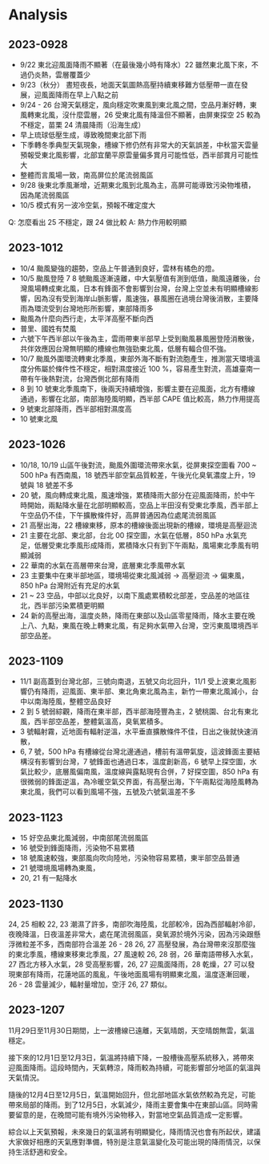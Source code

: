 # Analysis


## 2023-0928

- 9/22 東北迎風面降雨不顯著（在最後幾小時有降水）22 雖然東北風下來，不過仍炎熱，雲層覆蓋少
- 9/23（秋分） 晝短夜長，地面天氣圖熱高壓持續東移難方低壓帶一直在發展，迎風面降雨在早上八點之前
- 9/24 - 26 台灣天氣穩定，風向穩定吹東風到東北風之間，空品月漸好轉，東風轉東北風，沒什麼雲層，26 受東北風有降溫但不顯著，由屏東探空 25 較為不穩定，苗栗 24 清晨降雨（沿海生成）
- 早上琉球低壓生成，導致晚間東北部下雨
- 下季轉冬季典型天氣現象，槽線下修仍然有非常大的天氣誤差，中秋當天雲量預報受東北風影響，北部宜蘭平原雲量偏多賞月可能性低，西半部賞月可能性大
- 整體而言風場一致，南高屏位於尾流弱風區
- 9/28 後東北季風漸增，近期東北風到北風為主，高屏可能導致污染物堆積，因為尾流弱風區
- 10/5 模式有另一波冷空氣，預報不確定度大

Q: 怎麼看出 25 不穩定，跟 24 做比較
A: 熱力作用較明顯



## 2023-1012

- 10/4 颱風變強的趨勢，空品上午普通到良好，雲林有橘色的燈。
- 10/5 颱風登陸 7 8 號颱風逐漸遠離，中大氣壓值有測到低值，颱風遠離後，台灣風場轉成東北風，日本有鋒面不會影響到台灣，台灣上空並未有明顯槽線影響，因為沒有受到海岸山脈影響，風速強，暴風圈在過境台灣後消散，主要降雨為環流受到台灣地形所影響，東部降雨多
- 颱風為什麼向西行走，太平洋高壓不斷向西
- 普里、國姓有焚風
- 六號下午西半部以午後為主，雲雨帶東半部早上受到颱風暴風圈登陸消散後，共伴效應因台灣無明顯的槽線也無強勁東北風，低層有輻合但不強。
- 10/7 颱風外圍環流轉東北季風，東部外海不斷有對流胞產生，推測當天環境溫度分佈屬於條件性不穩定，相對濕度接近 100 %，容易產生對流，高雄臺南一帶有午後熱對流，台灣西側北部有降雨
- 8 到 10 號東北季風南下，後兩天持續增強，影響主要在迎風面，北方有槽線通過，影響在北部，南部海陸風明顯，西半部 CAPE 值比較高，熱力作用提高
- 9 號東北部降雨，西半部相對濕度高
- 10 號東北風

## 2023-1026

- 10/18, 10/19 山區午後對流，颱風外圍環流帶來水氣，從屏東探空圖看 700 ~ 500 hPa 有西南風，18 號西半部空氣品質較差，午後光化臭氧濃度上升，19 號與 18 號差不多
- 20 號，風向轉成東北風，風速增強，累積降雨大部分在迎風面降雨，於中午時開始，兩點降水量在北部明顯較高，空品上半田沒有受東北季風，西半部上午空品仍不佳，下午擴散條件好，高屏普通因為位處尾流弱風區
- 21 高壓出海，22 槽線東移，原本的槽線後面出現新的槽線，環境是高壓迴流
- 21 主要在北部、東北部，台北 00 探空圖，水氣在低層，850 hPa 水氣充足，低層受東北季風形成降雨，累積降水只有到下午兩點，風場東北季風有明顯減弱
- 22 華南的水氣在高層帶來台灣，底層東北季風帶水氣
- 23 主要集中在東半部地區，環境場從東北風減弱 -> 高壓迴流 -> 偏東風， 850 hPa 台灣附近有充足的水氣
- 21 ~ 23 空品，中部以北良好，以南下風處累積較北部差，空品差的地區往北，西半部污染累積更明顯
- 24 新的高壓出海，溫度炎熱，降雨在東部以及山區零星降雨，降水主要在晚上八、九點，東風在晚上轉東北風，有足夠水氣帶入台灣，空污東風環境西半部空品差。

## 2023-1109

- 11/1 副高蓋到台灣北部，三號向南退，五號又向北回升，11/1 受上波東北風影響仍有降雨，迎風面、東半部、東北角東北風為主，新竹一帶東北風減小，台中以南海陸風，整體空品良好
- 2 到 5 號弱綜觀，降雨在東半部，西半部海陸豐為主，2 號桃園、台北有東北風，西半部空品差，整體氣溫高，臭氧累積多。
- 3 號輻射霧，近地面有輻射逆溫，水平垂直擴散條件不佳，日出之後就快速消散，
- 6, 7 號，500 hPa 有槽線從台灣北邊通過，槽前有溫帶氣旋，這波鋒面主要結構沒有影響到台灣，7 號鋒面也通過日本，溫度創新高，6 號早上探空圖，水氣比較少，底層風偏南風，溫度線與露點現有合併，7 好探空圖，850 hPa 有很微弱的鋒面逆溫，為冷暖空氣交界面，有高壓出海，下午兩點從海陸風轉為東北風，我們可以看到風場不強，五號及六號氣溫差不多

## 2023-1123

- 15 好空品東北風減弱，中南部尾流弱風區
- 16 號受到鋒面降雨，污染物不易累積
- 18 號風速較強，東部風向吹向陸地，污染物容易累積，東半部空品普通
- 21 號環境風場轉為東風，
- 20, 21 有一點降水

## 2023-1130

24, 25 相較 22, 23 潮濕了許多，南部吹海陸風，北部較冷，因為西部輻射冷卻，夜晚降溫，日夜溫差非常大，處在尾流弱風區，臭氧源於境外污染，因為污染跟懸浮微粒差不多，西南部符合溫差
26 - 28 26, 27 高壓發展，為台灣帶來沒那麼強的東北季風，槽線東移東北季風，27 風速較 26, 28 弱，26 華南語帶移入水氣，27 西北方移入水氣，28 受高壓影響，26, 27 迎風面降雨，28 乾燥，27 可以發現東部有降雨，花蓮地區的風亂，午後地面風場有明顯東北風，溫度逐漸回暖，26 - 28 雲量減少，輻射量增加，空汙 26, 27 類似。

## 2023-1207
11月29日至11月30日期間，上一波槽線已遠離，天氣晴朗，天空晴朗無雲，氣溫穩定。

接下來的12月1日至12月3日，氣溫將持續下降，一股槽後高壓系統移入，將帶來迎風面降雨。這段時間內，天氣轉涼，降雨較為持續，可能影響部分地區的氣溫與天氣情況。

隨後的12月4日至12月5日，氣溫開始回升，但北部地區水氣依然較為充足，可能帶來局部的降雨。到了12月5日，水氣減少，降雨主要會集中在東部山區。同時需要留意的是，在晚間可能有境外污染物移入，對當地空氣品質造成一定影響。

綜合以上天氣預報，未來幾日的氣溫將有明顯變化，降雨情況也會有所起伏，建議大家做好相應的天氣應對準備，特別是注意氣溫變化及可能出現的降雨情況，以保持生活舒適和安全。